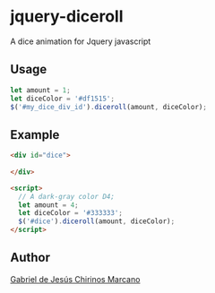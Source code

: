 # jquery-diceroll
A dice animation for Jquery javascript

## Usage

```js
let amount = 1;
let diceColor = '#df1515';
$('#my_dice_div_id').diceroll(amount, diceColor);
```

## Example
```html
<div id="dice">
  
</div>

<script>
  // A dark-gray color D4;
  let amount = 4;
  let diceColor = '#333333';
  $('#dice').diceroll(amount, diceColor);
</script>
```
## Author

[Gabriel de Jesús Chirinos Marcano](https://github.com/gachimar)
